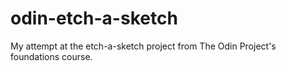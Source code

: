 # odin-etch-a-sketch
My attempt at the etch-a-sketch project from The Odin Project's foundations course.